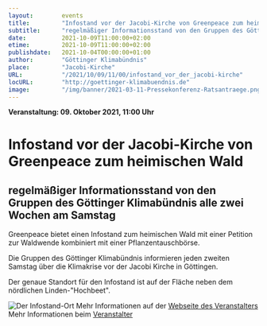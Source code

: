 ```yaml
---
layout:        events
title:         "Infostand vor der Jacobi-Kirche von Greenpeace zum heimischen Wald"
subtitle:      "regelmäßiger Informationsstand von den Gruppen des Göttinger Klimabündnis alle zwei Wochen am Samstag"
date:          2021-10-09T11:00:00+02:00
etime:         2021-10-09T11:00:00+02:00
publishdate:   2021-10-04T00:00:00+01:00
author:        "Göttinger Klimabündnis"
place:         "Jacobi-Kirche"
URL:           "/2021/10/09/11/00/infostand_vor_der_jacobi-kirche"
locURL:        "http://goettinger-klimabuendnis.de"
image:         "/img/banner/2021-03-11-Pressekonferenz-Ratsantraege.png"
---
```


**Veranstaltung: 09. Oktober 2021, 11:00 Uhr**

Infostand vor der Jacobi-Kirche von Greenpeace zum heimischen Wald
===========

regelmäßiger Informationsstand von den Gruppen des Göttinger Klimabündnis alle zwei Wochen am Samstag
-----------

Greenpeace bietet einen Infostand zum heimischen Wald mit einer Petition zur Waldwende
kombiniert mit einer Pflanzentauschbörse.

Die Gruppen des Göttinger Klimabündnis informieren jeden zweiten Samstag
über die Klimakrise vor der Jacobi Kirche in Göttingen.

Der genaue Standort für den Infostand ist auf der Fläche neben dem nördlichen
Linden-"Hochbeet".

![Der Infostand-Ort](/img/event/Infostand_Jacobi.png)
Mehr Informationen auf der [Webseite des Veranstalters](http://goettinger-klimabuendnis.de)
Mehr Informationen beim [Veranstalter](http://goettinger-klimabuendnis.de)
